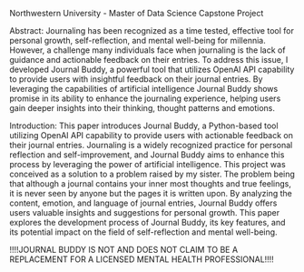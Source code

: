 Northwestern University - Master of Data Science Capstone Project

Abstract: 
Journaling has been recognized as a time tested, effective tool for personal growth, self-reflection, and mental well-being for millennia. However, a challenge many individuals face when journaling is the lack of guidance and actionable feedback on their entries. To address this issue, I developed Journal Buddy, a powerful tool that utilizes OpenAI API capability to provide users with insightful feedback on their journal entries. By leveraging the capabilities of artificial intelligence Journal Buddy shows promise in its ability to enhance the journaling experience, helping users gain deeper insights into their thinking, thought patterns and emotions. 
 
Introduction: 
This paper introduces Journal Buddy, a Python-based tool utilizing OpenAI API capability to provide users with actionable feedback on their journal entries. Journaling is a widely recognized practice for personal reflection and self-improvement, and Journal Buddy aims to enhance this process by leveraging the power of artificial intelligence. This project was conceived as a solution to a problem raised by my sister.  The problem being that although a journal contains your inner most thoughts and true feelings, it is never seen by anyone but the pages it is written upon.  By analyzing the content, emotion, and language of journal entries, Journal Buddy offers users valuable insights and suggestions for personal growth. This paper explores the development process of Journal Buddy, its key features, and its potential impact on the field of self-reflection and mental well-being. 

!!!!JOURNAL BUDDY IS NOT AND DOES NOT CLAIM TO BE A REPLACEMENT FOR A LICENSED MENTAL HEALTH PROFESSIONAL!!!!
